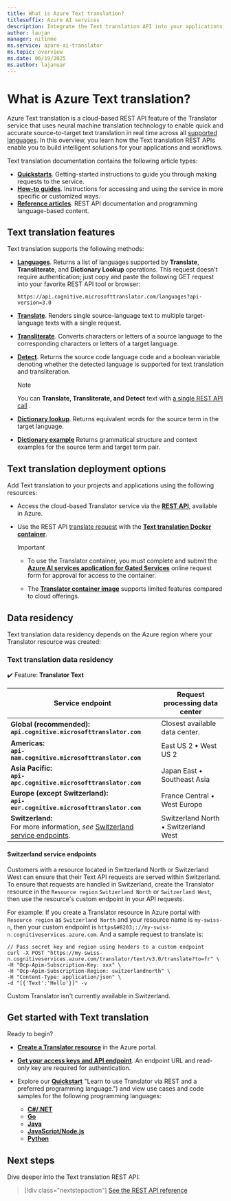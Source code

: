 ```yaml
---
title: What is Azure Text translation?
titlesuffix: Azure AI services
description: Integrate the Text translation API into your applications, websites, tools, and other solutions for multi-language user experiences.
author: laujan
manager: nitinme
ms.service: azure-ai-translator
ms.topic: overview
ms.date: 06/19/2025
ms.author: lajanuar
---
```


# What is Azure Text translation?

 Azure Text translation is a cloud-based REST API feature of the Translator service that uses neural machine translation technology to enable quick and accurate source-to-target text translation in real time across all [supported languages](../language-support.md). In this overview, you learn how the Text translation REST APIs enable you to build intelligent solutions for your applications and workflows.

Text translation documentation contains the following article types:

* [**Quickstarts**](quickstart/rest-api.md). Getting-started instructions to guide you through making requests to the service.
* [**How-to guides**](../how-to/create-translator-resource.md). Instructions for accessing and using the service in more specific or customized ways.
* [**Reference articles**](reference/v3/reference.md). REST API documentation and programming language-based content.

## Text translation features

 Text translation supports the following methods:

* [**Languages**](reference/v3/languages.md). Returns a list of languages supported by **Translate**, **Transliterate**, and **Dictionary Lookup** operations. This request doesn't require authentication; just copy and paste the following GET request into your favorite REST API tool or browser:

    ```http
    https://api.cognitive.microsofttranslator.com/languages?api-version=3.0
    ```

* [**Translate**](reference/v3/translate.md#translate-to-multiple-languages). Renders single source-language text to multiple target-language texts with a single request.

* [**Transliterate**](reference/v3/transliterate.md). Converts characters or letters of a source language to the corresponding characters or letters of a target language.

* [**Detect**](reference/v3/detect.md). Returns the source code language code and a boolean variable denoting whether the detected language is supported for text translation and transliteration.

    > [!NOTE]
    > You can **Translate, Transliterate, and Detect** text with [a single REST API call](reference/v3/translate.md#translate-a-single-input-with-language-autodetection) .

* [**Dictionary lookup**](reference/v3/dictionary-lookup.md). Returns equivalent words for the source term in the target language.
* [**Dictionary example**](reference/v3/dictionary-examples.md) Returns grammatical structure and context examples for the source term and target term pair.

## Text translation deployment options

Add Text translation to your projects and applications using the following resources:

* Access the cloud-based Translator service via the [**REST API**](reference/rest-api-guide.md), available in Azure.

* Use the REST API [translate request](../containers/translator-container-supported-parameters.md) with the [**Text translation Docker container**](../containers/translator-how-to-install-container.md).

    > [!IMPORTANT]
    >
    > * To use the Translator container, you must complete and submit the [**Azure AI services application for Gated Services**](https://aka.ms/csgate-translator) online request form for approval for access to the container.
    >
    > * The [**Translator container image**](https://mcr.microsoft.com/product/azure-cognitive-services/translator/text-translation/about) supports limited features compared to cloud offerings.
    >

## Data residency

Text translation data residency depends on the Azure region where your Translator resource was created:

### Text translation data residency

✔️ Feature: **Translator Text** </br>

| Service endpoint | Request processing data center |
|------------------|--------------------------|
|**Global (recommended):**</br>**`api.cognitive.microsofttranslator.com`**|Closest available data center.|
|**Americas:**</br>**`api-nam.cognitive.microsofttranslator.com`**|East US 2 &bull; West US 2|
|**Asia Pacific:**</br>**`api-apc.cognitive.microsofttranslator.com`**|Japan East &bull; Southeast Asia|
|**Europe (except Switzerland):**</br>**`api-eur.cognitive.microsofttranslator.com`**|France Central &bull; West Europe|
|**Switzerland:**</br> For more information, *see* [Switzerland service endpoints](#switzerland-service-endpoints).|Switzerland North &bull; Switzerland West|

#### Switzerland service endpoints

Customers with a resource located in Switzerland North or Switzerland West can ensure that their Text API requests are served within Switzerland. To ensure that requests are handled in Switzerland, create the Translator resource in the `Resource region` `Switzerland North` or `Switzerland West`, then use the resource's custom endpoint in your API requests.

For example: If you create a Translator resource in Azure portal with `Resource region` as `Switzerland North` and your resource name is `my-swiss-n`, then your custom endpoint is `https&#8203;://my-swiss-n.cognitiveservices.azure.com`. And a sample request to translate is:

```curl
// Pass secret key and region using headers to a custom endpoint
curl -X POST "https://my-swiss-n.cognitiveservices.azure.com/translator/text/v3.0/translate?to=fr" \
-H "Ocp-Apim-Subscription-Key: xxx" \
-H "Ocp-Apim-Subscription-Region: switzerlandnorth" \
-H "Content-Type: application/json" \
-d "[{'Text':'Hello'}]" -v
```

Custom Translator isn't currently available in Switzerland.

## Get started with Text translation

Ready to begin?

* [**Create a Translator resource**](../how-to/create-translator-resource.md "Go to the Azure portal.") in the Azure portal.

* [**Get your access keys and API endpoint**](../how-to/create-translator-resource.md#authentication-keys-and-endpoint-url). An endpoint URL and read-only key are required for authentication.

* Explore our [**Quickstart**](quickstart/rest-api.md) "Learn to use Translator via REST and a preferred programming language.") and view use cases and code samples for the following programming languages: 
  * [**C#/.NET**](quickstart/rest-api.md?tabs=csharp)
  * [**Go**](quickstart/rest-api.md?tabs=go)
  * [**Java**](quickstart/rest-api.md?tabs=java)
  * [**JavaScript/Node.js**](quickstart/rest-api.md?tabs=nodejs)
  * [**Python**](quickstart/rest-api.md?tabs=python)

## Next steps

Dive deeper into the Text translation REST API:

> [!div class="nextstepaction"]
> [See the REST API reference](reference/v3/reference.md)
